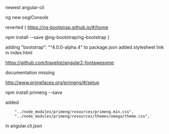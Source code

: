 newest angular-cli

ng new osgiConsole

reverted {
  https://ng-bootstrap.github.io/#/home

  npm install --save @ng-bootstrap/ng-bootstrap
}

adding "bootstrap": "^4.0.0-alpha.4" to package.json
added stylesheet link in index.html

https://github.com/travelist/angular2-fontawesome:
 
  documentation missing

http://www.primefaces.org/primeng/#/setup

  npm install primeng --save

  added

        "../node_modules/primeng/resources/primeng.min.css",
        "../node_modules/primeng/resources/themes/omega/theme.css",

  in angular.cli.json
  